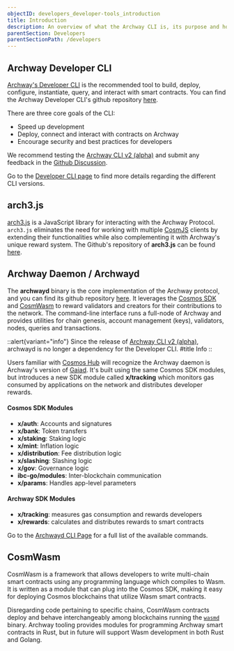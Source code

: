 ```yaml
---
objectID: developers_developer-tools_introduction
title: Introduction
description: An overview of what the Archway CLI is, its purpose and how it can be used to interact with the Archway Network
parentSection: Developers
parentSectionPath: /developers
---
```


## Archway Developer CLI

[Archway's Developer CLI](/developers/developer-tools/developer-cli/developer-cli) is the recommended tool to build, deploy, configure, instantiate, query, and interact with smart contracts. You can find the Archway Developer CLI's github repository <a href="https://github.com/archway-network/archway-cli" target="_blank" >here</a>.

There are three core goals of the CLI:

- Speed up development
- Deploy, connect and interact with contracts on Archway
- Encourage security and best practices for developers


We recommend testing the [Archway CLI v2 (alpha)](/developers/developer-tools/developer-cli/developer-cli-v2) and submit any feedback in the <a href="https://github.com/archway-network/archway-cli/discussions/210" target="_blank" >Github Discussion</a>.


Go to the [Developer CLI page](/developers/developer-tools/developer-cli/developer-cli) to find more details regarding the different CLI versions.

## arch3.js

[arch3.js](/developers/developer-tools/arch3js/introduction) is a JavaScript library for interacting with the Archway Protocol. `arch3.js` eliminates the need for working with multiple <a href="https://github.com/cosmos/cosmjs" target="_blank" >CosmJS</a> clients by extending their functionalities while also complementing it with Archway's unique reward system. The Github's repository of **arch3.js** can be found <a href="https://github.com/archway-network/arch3.js" target="_blank" >here</a>.


## Archway Daemon / Archwayd

The **archwayd** binary is the core implementation of the Archway protocol, and you can find its github repository <a href="https://github.com/archway-network/archway" target="_blank" >here<a>. It leverages the <a href="https://github.com/cosmos/cosmos-sdk" target="_blank" >Cosmos SDK</a> and <a href="https://github.com/CosmWasm/cosmwasm" target="_blank" >CosmWasm</a> to reward validators and creators for their contributions to the network. The command-line interface runs a full-node of Archway and provides utilities for chain genesis, account management (keys), validators, nodes, queries and transactions.

::alert{variant="info"}
Since the release of [Archway CLI v2 (alpha)](/developers/developer-tools/developer-cli/developer-cli-v2), archwayd is no longer a dependency for the Developer CLI. 
#title
Info
::


Users familiar with <a href="https://github.com/cosmos/gaia" target="_blank" >Cosmos Hub</a> will recognize the Archway daemon is Archway's version of <a href="https://hub.cosmos.network/main/getting-started/what-is-gaia.html" target="_blank" >Gaiad</a>. It's built using the same Cosmos SDK modules, but introduces a new SDK module called **x/tracking** which monitors gas consumed by applications on the network and distributes developer rewards.

#### Cosmos SDK Modules

- **x/auth**: Accounts and signatures
- **x/bank**: Token transfers
- **x/staking**: Staking logic
- **x/mint**: Inflation logic
- **x/distribution**: Fee distribution logic
- **x/slashing**: Slashing logic
- **x/gov**: Governance logic
- **ibc-go/modules**: Inter-blockchain communication
- **x/params**: Handles app-level parameters

#### Archway SDK Modules

- **x/tracking**: measures gas consumption and rewards developers
- **x/rewards**: calculates and distributes rewards to smart contracts

Go to the [Archwayd CLI Page](./daemon) for a full list of the available commands.

## CosmWasm

CosmWasm is a framework that allows developers to write multi-chain smart contracts using any programming language which compiles to Wasm. It is written as a module that can plug into the Cosmos SDK, making it easy for deploying Cosmos blockchains that utilize Wasm smart contracts.

Disregarding code pertaining to specific chains, CosmWasm contracts deploy and behave interchangeably among blockchains running the <a href="https://github.com/CosmWasm/wasmd" target="_blank" >`wasmd`</a> binary. Archway tooling provides modules for programming Archway smart contracts in Rust, but in future will support Wasm development in both Rust and Golang.
